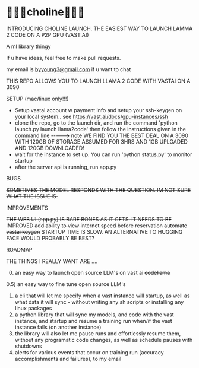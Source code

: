# 🍳🍳🍳choline🍳🍳🍳


INTRODUCING CHOLINE LAUNCH. THE EASIEST WAY TO LAUNCH LAMMA 2 CODE ON A P2P GPU (VAST.AI)



A ml library thingy 

If u have ideas, feel free to make pull requests.     
     
my email is byyoung3@gmail.com if u want to chat

THIS REPO ALLOWS YOU TO LAUNCH LLAMA 2 CODE WITH VASTAI ON A 3090


SETUP (mac/linux only!!!)

- Setup vastai account w payment info and setup your ssh-keygen on your local system.. see https://vast.ai/docs/gpu-instances/ssh
- clone the repo, go to the launch dir, and run the command 'python launch.py launch llama2code' then follow the instructions given in the command line 
-----> note WE FIND YOU THE BEST DEAL ON A 3090 WITH 120GB OF STORAGE ASSUMED FOR 3HRS AND 1GB UPLOADED AND 120GB DOWNLOADED!
- wait for the instance to set up. You can run 'python status.py' to monitor startup 
- after the server api is running, run app.py 




BUGS 

~~SOMETIMES THE MODEL RESPONDS WITH THE QUESTION. IM NOT SURE WHAT THE ISSUE IS.~~ 


IMPROVEMENTS 

~~THE WEB UI (app.py) IS BARE BONES AS IT GETS. IT NEEDS TO BE IMPROVED~~
~~add ability to view internet speed before reservation~~
~~automate vastai keygen~~
STARTUP TIME IS SLOW. AN ALTERNATIVE TO HUGGING FACE WOULD PROBABLY BE BEST? 


ROADMAP 


THE THINGS I REALLY WANT ARE .... 

0) an easy way to launch open source LLM's on vast ai  ~~codellama~~

0.5) an easy way to fine tune open source LLM's 

1) a cli that will let me specify when a vast instance will startup, as well as what data it will sync - without writing any sh scripts or installing any linux packages 
2) a python library that will sync my models, and code with the vast instance, and startup and resume a training run when/if the vast instance fails (on another instance) 
3) the library will also let me pause runs and effortlessly resume them, without any programatic code changes, as well as schedule pauses with shutdowns  
4) alerts for various events that occur on training run (accuracy accomplishments and failures), to my email 
